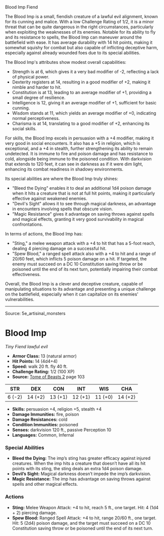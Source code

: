 <MonsterName/>Blood Imp</MonsterName>
<CreatureType/>Fiend</CreatureType>

<summary>The Blood Imp is a small, fiendish creature of a lawful evil alignment, known for its cunning and malice. With a low Challenge Rating of 1/2, it is a minor threat that can be quite dangerous in the right circumstances, particularly when exploiting the weaknesses of its enemies. Notable for its ability to fly and its resistance to spells, the Blood Imp can maneuver around the battlefield with ease. It has average durability with 14 hit points, making it somewhat squishy for combat but also capable of inflicting deceptive harm, especially against already wounded foes due to its special abilities. </summary>

<detail>

The Blood Imp's attributes show modest overall capabilities: 
- Strength is at 6, which gives it a very bad modifier of -2, reflecting a lack of physical power.
- Dexterity registers at 14, resulting in a good modifier of +2, making it nimble and harder to hit.
- Constitution is at 13, leading to an average modifier of +1, providing a small degree of resilience.
- Intelligence is 12, giving it an average modifier of +1, sufficient for basic cunning.
- Wisdom stands at 11, which yields an average modifier of +0, indicating normal perceptiveness.
- Charisma is at 14, translating to a good modifier of +2, enhancing its social skills.

For skills, the Blood Imp excels in persuasion with a +4 modifier, making it very good in social encounters. It also has a +5 in religion, which is exceptional, and a +4 in stealth, further strengthening its ability to remain undetected. It is immune to fire and poison damage and has resistance to cold, alongside being immune to the poisoned condition. With darkvision that extends to 120 feet, it can see in darkness as if it were dim light, enhancing its combat readiness in shadowy environments. 

Its special abilities are where the Blood Imp truly shines:
- "Bleed the Dying" enables it to deal an additional 1d4 poison damage when it hits a creature that is not at full hit points, making it particularly effective against weakened enemies.
- "Devil's Sight" allows it to see through magical darkness, an advantage in encounters involving spells that obscure vision.
- "Magic Resistance" gives it advantage on saving throws against spells and magical effects, granting it very good survivability in magical confrontations.

In terms of actions, the Blood Imp has:
- "Sting," a melee weapon attack with a +4 to hit that has a 5-foot reach, dealing 4 piercing damage on a successful hit.
- "Spew Blood," a ranged spell attack also with a +4 to hit and a range of 20/60 feet, which inflicts 5 poison damage on a hit. If targeted, the enemy must succeed on a DC 10 Constitution saving throw or be poisoned until the end of its next turn, potentially impairing their combat effectiveness.

Overall, the Blood Imp is a clever and deceptive creature, capable of manipulating situations to its advantage and presenting a unique challenge on the battlefield, especially when it can capitalize on its enemies' vulnerabilities.</detail>



---

Source: 5e_artisinal_monsters

# Blood Imp

*Tiny* *Fiend* *lawful evil*

- **Armor Class:** 13 (natural armor)
- **Hit Points:** 14 (4d4+4)
- **Speed:** walk 20 ft. fly 40 ft.
- **Challenge Rating:** 1/2 (100 XP)
- **Source:** [Tome of Beasts 2](https://koboldpress.com/kpstore/product/tome-of-beasts-2-for-5th-edition) page 103

| STR | DEX | CON | INT | WIS | CHA |
| --- | --- | --- | --- | --- | --- |
| 6 (-2) | 14 (+2) | 13 (+1) | 12 (+1) | 11 (+0) | 14 (+2) |

- **Skills:** persuasion +4, religion +5, stealth +4
- **Damage Immunities:** fire, poison
- **Damage Resistances:** cold
- **Condition Immunities:** poisoned
- **Senses:** darkvision 120 ft., passive Perception 10
- **Languages:** Common, Infernal

### Special Abilities

- **Bleed the Dying:** The imp’s sting has greater efficacy against injured creatures. When the imp hits a creature that doesn’t have all its hit points with its sting, the sting deals an extra 1d4 poison damage.
- **Devil’s Sight:** Magical darkness doesn’t impede the imp’s darkvision.
- **Magic Resistance:** The imp has advantage on saving throws against spells and other magical effects.

### Actions

- **Sting:** Melee Weapon Attack: +4 to hit, reach 5 ft., one target. Hit: 4 (1d4 + 2) piercing damage.
- **Spew Blood:** Ranged Spell Attack: +4 to hit, range 20/60 ft., one target. Hit: 5 (2d4) poison damage, and the target must succeed on a DC 10 Constitution saving throw or be poisoned until the end of its next turn.




